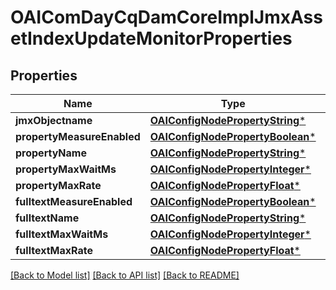 # OAIComDayCqDamCoreImplJmxAssetIndexUpdateMonitorProperties

## Properties
Name | Type | Description | Notes
------------ | ------------- | ------------- | -------------
**jmxObjectname** | [**OAIConfigNodePropertyString***](OAIConfigNodePropertyString.md) |  | [optional] 
**propertyMeasureEnabled** | [**OAIConfigNodePropertyBoolean***](OAIConfigNodePropertyBoolean.md) |  | [optional] 
**propertyName** | [**OAIConfigNodePropertyString***](OAIConfigNodePropertyString.md) |  | [optional] 
**propertyMaxWaitMs** | [**OAIConfigNodePropertyInteger***](OAIConfigNodePropertyInteger.md) |  | [optional] 
**propertyMaxRate** | [**OAIConfigNodePropertyFloat***](OAIConfigNodePropertyFloat.md) |  | [optional] 
**fulltextMeasureEnabled** | [**OAIConfigNodePropertyBoolean***](OAIConfigNodePropertyBoolean.md) |  | [optional] 
**fulltextName** | [**OAIConfigNodePropertyString***](OAIConfigNodePropertyString.md) |  | [optional] 
**fulltextMaxWaitMs** | [**OAIConfigNodePropertyInteger***](OAIConfigNodePropertyInteger.md) |  | [optional] 
**fulltextMaxRate** | [**OAIConfigNodePropertyFloat***](OAIConfigNodePropertyFloat.md) |  | [optional] 

[[Back to Model list]](../README.md#documentation-for-models) [[Back to API list]](../README.md#documentation-for-api-endpoints) [[Back to README]](../README.md)


